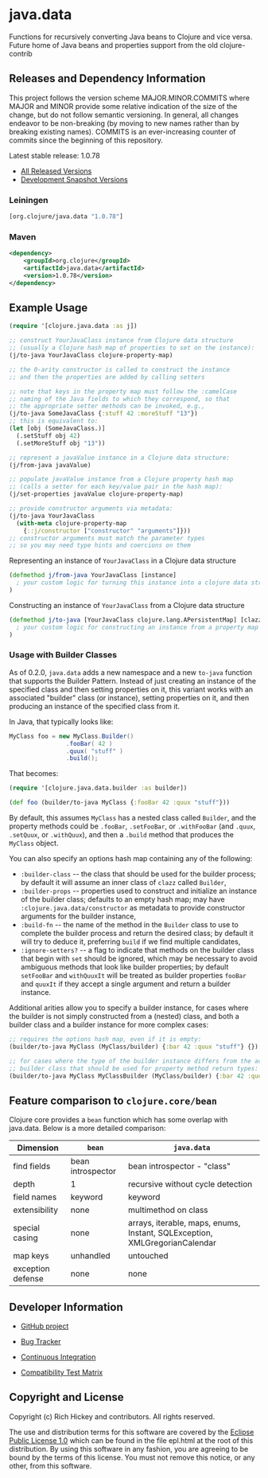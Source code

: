 # java.data

Functions for recursively converting Java beans to Clojure and vice
versa. Future home of Java beans and properties support from the old
clojure-contrib

## Releases and Dependency Information

This project follows the version scheme MAJOR.MINOR.COMMITS where MAJOR and MINOR provide some relative indication of the size of the change, but do not follow semantic versioning. In general, all changes endeavor to be non-breaking (by moving to new names rather than by breaking existing names). COMMITS is an ever-increasing counter of commits since the beginning of this repository.

Latest stable release: 1.0.78

* [All Released Versions](http://search.maven.org/#search%7Cga%7C1%7Corg.clojure%20java.data)
* [Development Snapshot Versions](https://repository.sonatype.org/index.html#nexus-search;gav~org.clojure~java.data~~~)

### Leiningen

```clojure
[org.clojure/java.data "1.0.78"]
```

### Maven

```xml
<dependency>
    <groupId>org.clojure</groupId>
    <artifactId>java.data</artifactId>
    <version>1.0.78</version>
</dependency>
```

## Example Usage

```clojure
(require '[clojure.java.data :as j])

;; construct YourJavaClass instance from Clojure data structure
;; (usually a Clojure hash map of properties to set on the instance):
(j/to-java YourJavaClass clojure-property-map)

;; the 0-arity constructor is called to construct the instance
;; and then the properties are added by calling setters

;; note that keys in the property map must follow the :camelCase
;; naming of the Java fields to which they correspond, so that
;; the appropriate setter methods can be invoked, e.g.,
(j/to-java SomeJavaClass {:stuff 42 :moreStuff "13"})
;; this is equivalent to:
(let [obj (SomeJavaClass.)]
  (.setStuff obj 42)
  (.setMoreStuff obj "13"))

;; represent a javaValue instance in a Clojure data structure:
(j/from-java javaValue)

;; populate javaValue instance from a Clojure property hash map
;; (calls a setter for each key/value pair in the hash map):
(j/set-properties javaValue clojure-property-map)

;; provide constructor arguments via metadata:
(j/to-java YourJavaClass
  (with-meta clojure-property-map
    {::j/constructor ["constructor" "arguments"]}))
;; constructor arguments must match the parameter types
;; so you may need type hints and coercions on them
```

Representing an instance of `YourJavaClass` in a Clojure data structure

```clojure
(defmethod j/from-java YourJavaClass [instance]
  ; your custom logic for turning this instance into a clojure data structure
)
```

Constructing an instance of `YourJavaClass` from a Clojure data structure

```clojure
(defmethod j/to-java [YourJavaClass clojure.lang.APersistentMap] [clazz props]
  ; your custom logic for constructing an instance from a property map
)
```

### Usage with Builder Classes

As of 0.2.0, `java.data` adds a new namespace and a new `to-java`
function that supports the Builder Pattern. Instead of just creating an instance
of the specified class and then setting properties on it, this variant works
with an associated "builder" class (or instance), setting properties on it,
and then producing an instance of the specified class from it.

In Java, that typically looks like:

```java
MyClass foo = new MyClass.Builder()
                .fooBar( 42 )
                .quux( "stuff" )
                .build();
```

That becomes:

```clojure
(require '[clojure.java.data.builder :as builder])

(def foo (builder/to-java MyClass {:fooBar 42 :quux "stuff"}))
```

By default, this assumes `MyClass` has a nested class called `Builder`, and the
property methods could be `.fooBar`, `.setFooBar`, or `.withFooBar` (and
`.quux`, `.setQuux`, or `.withQuux`), and then a `.build` method
that produces the `MyClass` object.

You can also specify an options hash map containing any of the following:

* `:builder-class` -- the class that should be used for the builder process; by default it will assume an inner class of `clazz` called `Builder`,
* `:builder-props` -- properties used to construct and initialize an instance of the builder class; defaults to an empty hash map; may have `:clojure.java.data/constructor` as metadata to provide constructor arguments for the builder instance,
* `:build-fn` -- the name of the method in the `Builder` class to use to complete the builder process and return the desired class; by default it will try to deduce it, preferring `build` if we find multiple candidates,
* `:ignore-setters?` -- a flag to indicate that methods on the builder class that begin with `set` should be ignored, which may be necessary to avoid ambiguous methods that look like builder properties; by default `setFooBar` and `withQuuxIt` will be treated as builder properties `fooBar` and `quuxIt` if they accept a single argument and return a builder instance.

Additional arities allow you to specify a builder instance, for cases where the
builder is not simply constructed from a (nested) class, and both a builder class
and a builder instance for more complex cases:

```clojure
;; requires the options hash map, even if it is empty:
(builder/to-java MyClass (MyClass/builder) {:bar 42 :quux "stuff"} {})

;; for cases where the type of the builder instance differs from the actual
;; builder class that should be used for property method return types:
(builder/to-java MyClass MyClassBuilder (MyClass/builder) {:bar 42 :quux "stuff"} {})
```

## Feature comparison to `clojure.core/bean`

Clojure core provides a `bean` function which has some overlap with java.data. Below is a more detailed comparison:

Dimension | `bean` | `java.data`
-- | ------ | -----------
find fields	| bean introspector	| bean introspector -  "class"
depth       | 1	                | recursive without cycle detection
field names	| keyword           | keyword
extensibility | none            | multimethod on class
special casing | none           | arrays, iterable, maps, enums, Instant, SQLException, XMLGregorianCalendar
map keys    | unhandled	        | untouched
exception defense | none        | none

## Developer Information

* [GitHub project](https://github.com/clojure/java.data)

* [Bug Tracker](http://dev.clojure.org/jira/browse/JDATA)

* [Continuous Integration](http://build.clojure.org/job/java.data/)

* [Compatibility Test Matrix](http://build.clojure.org/job/java.data-test-matrix/)

## Copyright and License

Copyright (c) Rich Hickey and contributors. All rights reserved.

The use and distribution terms for this software are covered by the
[Eclipse Public License
1.0](http://opensource.org/licenses/eclipse-1.0.php) which can be
found in the file epl.html at the root of this distribution.  By using
this software in any fashion, you are agreeing to be bound by the
terms of this license. You must not remove this notice, or any other,
from this software.
